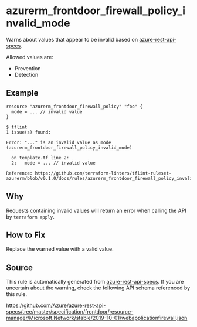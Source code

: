 <!--- This file generated by `tools/apispec-rule-gen/main.go`. DO NOT EDIT --->

# azurerm_frontdoor_firewall_policy_invalid_mode

Warns about values that appear to be invalid based on [azure-rest-api-specs](https://github.com/Azure/azure-rest-api-specs).

Allowed values are:
- Prevention
- Detection

## Example

```hcl
resource "azurerm_frontdoor_firewall_policy" "foo" {
  mode = ... // invalid value
}
```

```
$ tflint
1 issue(s) found:

Error: "..." is an invalid value as mode (azurerm_frontdoor_firewall_policy_invalid_mode)

  on template.tf line 2:
  2:   mode = ... // invalid value

Reference: https://github.com/terraform-linters/tflint-ruleset-azurerm/blob/v0.1.0/docs/rules/azurerm_frontdoor_firewall_policy_invalid_mode.md

```

## Why

Requests containing invalid values will return an error when calling the API by `terraform apply`.

## How to Fix

Replace the warned value with a valid value.

## Source

This rule is automatically generated from [azure-rest-api-specs](https://github.com/Azure/azure-rest-api-specs). If you are uncertain about the warning, check the following API schema referenced by this rule.

https://github.com/Azure/azure-rest-api-specs/tree/master/specification/frontdoor/resource-manager/Microsoft.Network/stable/2019-10-01/webapplicationfirewall.json
